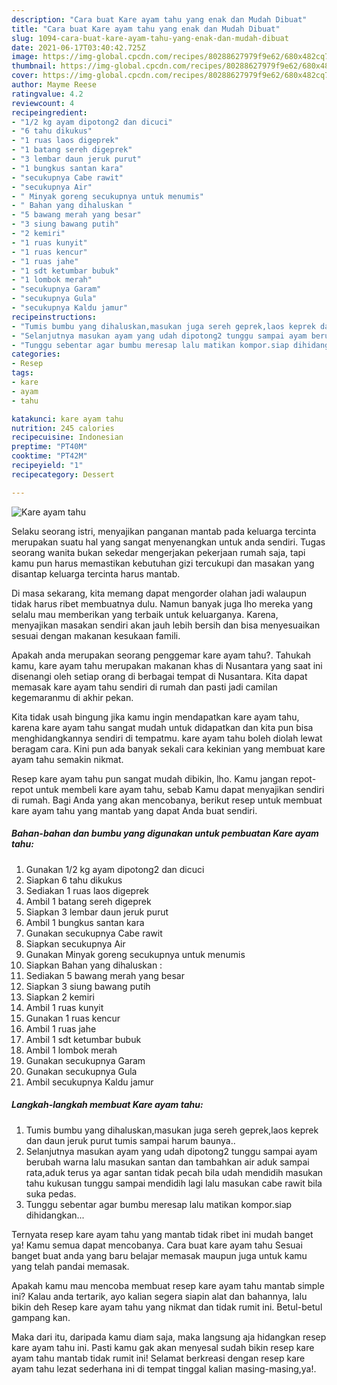```yaml
---
description: "Cara buat Kare ayam tahu yang enak dan Mudah Dibuat"
title: "Cara buat Kare ayam tahu yang enak dan Mudah Dibuat"
slug: 1094-cara-buat-kare-ayam-tahu-yang-enak-dan-mudah-dibuat
date: 2021-06-17T03:40:42.725Z
image: https://img-global.cpcdn.com/recipes/80288627979f9e62/680x482cq70/kare-ayam-tahu-foto-resep-utama.jpg
thumbnail: https://img-global.cpcdn.com/recipes/80288627979f9e62/680x482cq70/kare-ayam-tahu-foto-resep-utama.jpg
cover: https://img-global.cpcdn.com/recipes/80288627979f9e62/680x482cq70/kare-ayam-tahu-foto-resep-utama.jpg
author: Mayme Reese
ratingvalue: 4.2
reviewcount: 4
recipeingredient:
- "1/2 kg ayam dipotong2 dan dicuci"
- "6 tahu dikukus"
- "1 ruas laos digeprek"
- "1 batang sereh digeprek"
- "3 lembar daun jeruk purut"
- "1 bungkus santan kara"
- "secukupnya Cabe rawit"
- "secukupnya Air"
- " Minyak goreng secukupnya untuk menumis"
- " Bahan yang dihaluskan "
- "5 bawang merah yang besar"
- "3 siung bawang putih"
- "2 kemiri"
- "1 ruas kunyit"
- "1 ruas kencur"
- "1 ruas jahe"
- "1 sdt ketumbar bubuk"
- "1 lombok merah"
- "secukupnya Garam"
- "secukupnya Gula"
- "secukupnya Kaldu jamur"
recipeinstructions:
- "Tumis bumbu yang dihaluskan,masukan juga sereh geprek,laos keprek dan daun jeruk purut tumis sampai harum baunya.."
- "Selanjutnya masukan ayam yang udah dipotong2 tunggu sampai ayam berubah warna lalu masukan santan dan tambahkan air aduk sampai rata,aduk terus ya agar santan tidak pecah bila udah mendidih masukan tahu kukusan tunggu sampai mendidih lagi lalu masukan cabe rawit bila suka pedas."
- "Tunggu sebentar agar bumbu meresap lalu matikan kompor.siap dihidangkan..."
categories:
- Resep
tags:
- kare
- ayam
- tahu

katakunci: kare ayam tahu 
nutrition: 245 calories
recipecuisine: Indonesian
preptime: "PT40M"
cooktime: "PT42M"
recipeyield: "1"
recipecategory: Dessert

---
```



![Kare ayam tahu](https://img-global.cpcdn.com/recipes/80288627979f9e62/680x482cq70/kare-ayam-tahu-foto-resep-utama.jpg)

Selaku seorang istri, menyajikan panganan mantab pada keluarga tercinta merupakan suatu hal yang sangat menyenangkan untuk anda sendiri. Tugas seorang  wanita bukan sekedar mengerjakan pekerjaan rumah saja, tapi kamu pun harus memastikan kebutuhan gizi tercukupi dan masakan yang disantap keluarga tercinta harus mantab.

Di masa  sekarang, kita memang dapat mengorder olahan jadi walaupun tidak harus ribet membuatnya dulu. Namun banyak juga lho mereka yang selalu mau memberikan yang terbaik untuk keluarganya. Karena, menyajikan masakan sendiri akan jauh lebih bersih dan bisa menyesuaikan sesuai dengan makanan kesukaan famili. 



Apakah anda merupakan seorang penggemar kare ayam tahu?. Tahukah kamu, kare ayam tahu merupakan makanan khas di Nusantara yang saat ini disenangi oleh setiap orang di berbagai tempat di Nusantara. Kita dapat memasak kare ayam tahu sendiri di rumah dan pasti jadi camilan kegemaranmu di akhir pekan.

Kita tidak usah bingung jika kamu ingin mendapatkan kare ayam tahu, karena kare ayam tahu sangat mudah untuk didapatkan dan kita pun bisa menghidangkannya sendiri di tempatmu. kare ayam tahu boleh diolah lewat beragam cara. Kini pun ada banyak sekali cara kekinian yang membuat kare ayam tahu semakin nikmat.

Resep kare ayam tahu pun sangat mudah dibikin, lho. Kamu jangan repot-repot untuk membeli kare ayam tahu, sebab Kamu dapat menyajikan sendiri di rumah. Bagi Anda yang akan mencobanya, berikut resep untuk membuat kare ayam tahu yang mantab yang dapat Anda buat sendiri.

<!--inarticleads1-->

##### Bahan-bahan dan bumbu yang digunakan untuk pembuatan Kare ayam tahu:

1. Gunakan 1/2 kg ayam dipotong2 dan dicuci
1. Siapkan 6 tahu dikukus
1. Sediakan 1 ruas laos digeprek
1. Ambil 1 batang sereh digeprek
1. Siapkan 3 lembar daun jeruk purut
1. Ambil 1 bungkus santan kara
1. Gunakan secukupnya Cabe rawit
1. Siapkan secukupnya Air
1. Gunakan  Minyak goreng secukupnya untuk menumis
1. Siapkan  Bahan yang dihaluskan :
1. Sediakan 5 bawang merah yang besar
1. Siapkan 3 siung bawang putih
1. Siapkan 2 kemiri
1. Ambil 1 ruas kunyit
1. Gunakan 1 ruas kencur
1. Ambil 1 ruas jahe
1. Ambil 1 sdt ketumbar bubuk
1. Ambil 1 lombok merah
1. Gunakan secukupnya Garam
1. Gunakan secukupnya Gula
1. Ambil secukupnya Kaldu jamur




<!--inarticleads2-->

##### Langkah-langkah membuat Kare ayam tahu:

1. Tumis bumbu yang dihaluskan,masukan juga sereh geprek,laos keprek dan daun jeruk purut tumis sampai harum baunya..
1. Selanjutnya masukan ayam yang udah dipotong2 tunggu sampai ayam berubah warna lalu masukan santan dan tambahkan air aduk sampai rata,aduk terus ya agar santan tidak pecah bila udah mendidih masukan tahu kukusan tunggu sampai mendidih lagi lalu masukan cabe rawit bila suka pedas.
1. Tunggu sebentar agar bumbu meresap lalu matikan kompor.siap dihidangkan...




Ternyata resep kare ayam tahu yang mantab tidak ribet ini mudah banget ya! Kamu semua dapat mencobanya. Cara buat kare ayam tahu Sesuai banget buat anda yang baru belajar memasak maupun juga untuk kamu yang telah pandai memasak.

Apakah kamu mau mencoba membuat resep kare ayam tahu mantab simple ini? Kalau anda tertarik, ayo kalian segera siapin alat dan bahannya, lalu bikin deh Resep kare ayam tahu yang nikmat dan tidak rumit ini. Betul-betul gampang kan. 

Maka dari itu, daripada kamu diam saja, maka langsung aja hidangkan resep kare ayam tahu ini. Pasti kamu gak akan menyesal sudah bikin resep kare ayam tahu mantab tidak rumit ini! Selamat berkreasi dengan resep kare ayam tahu lezat sederhana ini di tempat tinggal kalian masing-masing,ya!.

